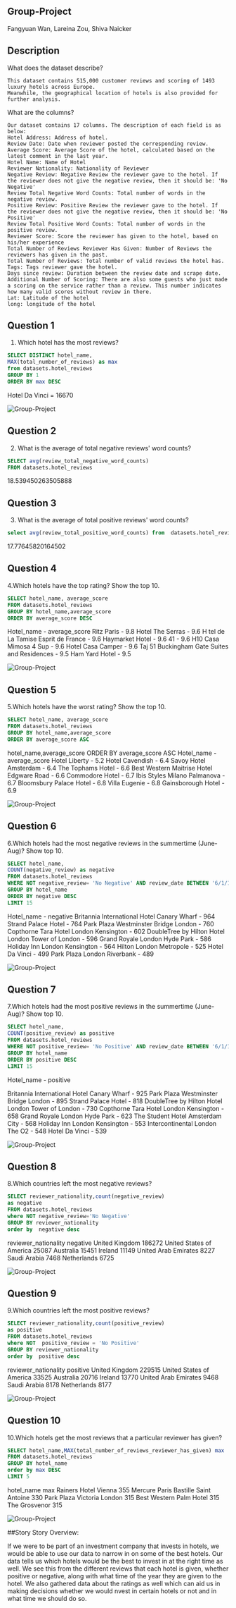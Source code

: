 ## Group-Project
Fangyuan Wan, Lareina Zou, Shiva Naicker
## Description
What does the dataset describe?
```
This dataset contains 515,000 customer reviews and scoring of 1493 luxury hotels across Europe.
Meanwhile, the geographical location of hotels is also provided for further analysis.
```

What are the columns?
```
Our dataset contains 17 columns. The description of each field is as below:
Hotel Address: Address of hotel. 
Review Date: Date when reviewer posted the corresponding review.
Average Score: Average Score of the hotel, calculated based on the latest comment in the last year.
Hotel Name: Name of Hotel
Reviewer Nationality: Nationality of Reviewer
Negative Review: Negative Review the reviewer gave to the hotel. If the reviewer does not give the negative review, then it should be: 'No Negative'
Review Total Negative Word Counts: Total number of words in the negative review.
Positive Review: Positive Review the reviewer gave to the hotel. If the reviewer does not give the negative review, then it should be: 'No Positive'
Review Total Positive Word Counts: Total number of words in the positive review.
Reviewer Score: Score the reviewer has given to the hotel, based on his/her experience
Total Number of Reviews Reviewer Has Given: Number of Reviews the reviewers has given in the past.
Total Number of Reviews: Total number of valid reviews the hotel has.
Tags: Tags reviewer gave the hotel.
Days since review: Duration between the review date and scrape date.
Additional Number of Scoring: There are also some guests who just made a scoring on the service rather than a review. This number indicates how many valid scores without review in there.
Lat: Latitude of the hotel
long: longitude of the hotel

```

## Question 1
1. Which hotel has the most reviews?
```sql
SELECT DISTINCT hotel_name,
MAX(total_number_of_reviews) as max
from datasets.hotel_reviews 
GROUP BY 1
ORDER BY max DESC
```

Hotel Da Vinci = 16670

![Group-Project](Picture1.jpg)

## Question 2

2. What is the average of total negative reviews' word counts?
```sql
SELECT avg(review_total_negative_word_counts)
FROM datasets.hotel_reviews
```
18.539450263505888

## Question 3
3. What is the average of total positive reviews' word counts?
```sql
select avg(review_total_positive_word_counts) from  datasets.hotel_reviews
```
17.77645820164502

## Question 4
4.Which hotels have the top rating? Show the top 10.
```sql
SELECT hotel_name, average_score
FROM datasets.hotel_reviews 
GROUP BY hotel_name,average_score 
ORDER BY average_score DESC 
```
Hotel_name - average_score
 Ritz Paris - 9.8
 Hotel The Serras - 9.6
 H tel de La Tamise Esprit de France - 9.6
 Haymarket Hotel - 9.6
 41 - 9.6
 H10 Casa Mimosa 4 Sup - 9.6
 Hotel Casa Camper - 9.6
 Taj 51 Buckingham Gate Suites and Residences - 9.5
 Ham Yard Hotel - 9.5

![Group-Project](Picture4.jpg)

## Question 5

5.Which hotels have the worst rating? Show the top 10.
```sql
SELECT hotel_name, average_score 
FROM datasets.hotel_reviews 
GROUP BY hotel_name,average_score
ORDER BY average_score ASC
```
hotel_name,average_score ORDER BY average_score ASC
Hotel_name - average_score
Hotel Liberty - 5.2
Hotel Cavendish - 6.4
Savoy Hotel Amsterdam - 6.4
The Tophams Hotel - 6.6
Best Western Maitrise Hotel Edgware Road - 6.6
Commodore Hotel - 6.7
Ibis Styles Milano Palmanova - 6.7
Bloomsbury Palace Hotel - 6.8
Villa Eugenie - 6.8
Gainsborough Hotel - 6.9

![Group-Project](Picture5.jpg)

## Question 6

6.Which hotels had the most negative reviews in the summertime (June-Aug)? Show top 10.
```sql
SELECT hotel_name, 
COUNT(negative_review) as negative 
FROM datasets.hotel_reviews 
WHERE NOT negative_review= 'No Negative' AND review_date BETWEEN '6/1/17' AND '8/31/17'
GROUP BY hotel_name
ORDER BY negative DESC
LIMIT 15
```
Hotel_name - negative
Britannia International Hotel Canary Wharf - 964
Strand Palace Hotel - 764
Park Plaza Westminster Bridge London - 760
Copthorne Tara Hotel London Kensington - 602
DoubleTree by Hilton Hotel London Tower of London - 596
Grand Royale London Hyde Park - 586
Holiday Inn London Kensington - 564
Hilton London Metropole - 525
Hotel Da Vinci - 499
Park Plaza London Riverbank - 489

![Group-Project](Picture6.jpg)

## Question 7

7.Which hotels had the most positive reviews in the summertime (June-Aug)? Show top 10.
```sql
SELECT hotel_name,
COUNT(positive_review) as positive 
FROM datasets.hotel_reviews 
WHERE NOT positive_review= 'No Positive' AND review_date BETWEEN '6/1/17' AND '8/31/17'
GROUP BY hotel_name
ORDER BY positive DESC
LIMIT 15
```
Hotel_name - positive

Britannia International Hotel Canary Wharf - 925
Park Plaza Westminster Bridge London - 895
Strand Palace Hotel - 818
DoubleTree by Hilton Hotel London Tower of London - 730
Copthorne Tara Hotel London Kensington - 658
Grand Royale London Hyde Park - 623
The Student Hotel Amsterdam City - 568
Holiday Inn London Kensington - 553
Intercontinental London The O2 - 548
Hotel Da Vinci - 539

![Group-Project](Picture7.jpg)

## Question 8

8.Which countries left the most negative reviews?
```sql
SELECT reviewer_nationality,count(negative_review)
as negative
FROM datasets.hotel_reviews
where NOT negative_review='No Negative'  
GROUP BY reviewer_nationality
order by  negative desc
```
reviewer_nationality
negative
United Kingdom
186272
United States of America
25087
Australia
15451
Ireland
11149
United Arab Emirates
8227
Saudi Arabia
7468
Netherlands
6725
 
![Group-Project](Picture8.jpg)

## Question 9

9.Which countries left the most positive reviews?
```sql
SELECT reviewer_nationality,count(positive_review)
as positive
FROM datasets.hotel_reviews
where NOT  positive_review = 'No Positive'
GROUP BY reviewer_nationality
order by  positive desc
```
reviewer_nationality
positive
United Kingdom
229515
United States of America
33525
Australia
20716
Ireland
13770
United Arab Emirates
9468
Saudi Arabia
8178
Netherlands
8177

![Group-Project](Picture9.jpg)

## Question 10

10.Which hotels get the most reviews that a particular reviewer has given?
```sql
SELECT hotel_name,MAX(total_number_of_reviews_reviewer_has_given) max
FROM datasets.hotel_reviews
GROUP BY hotel_name
order by max DESC
LIMIT 5
```
hotel_name
max
Rainers Hotel Vienna
355
Mercure Paris Bastille Saint Antoine
330
Park Plaza Victoria London
315
Best Western Palm Hotel
315
The Grosvenor
315

![Group-Project](Picture10.jpg)



##Story
Story Overview:

If we were to be part of an investment company that invests in hotels, we would be able to use our data to narrow in on some of the best hotels. Our data tells us which hotels would be the best to invest in at the right time as well. We see this from the different reviews that each hotel is given, whether positive or negative, along with what time of the year they are given to the hotel. We also gathered data about the ratings as well which can aid us in making decisions whether we would nvest in certain hotels or not and in what time we should do so.
